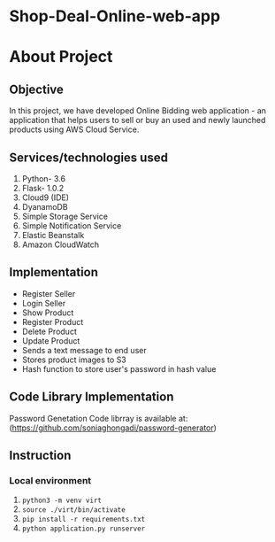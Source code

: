 # Shop-Deal-Online-web-app

# About Project

## Objective  
    
In this project, we have developed Online Bidding web application - an application that helps users to sell or buy an used and newly launched products using AWS Cloud Service.

## Services/technologies used 

1. Python- 3.6
2. Flask- 1.0.2
3. Cloud9 (IDE)
3. DyanamoDB
4. Simple Storage Service
5. Simple Notification Service
6. Elastic Beanstalk
7. Amazon CloudWatch

## Implementation 

* Register Seller 
* Login Seller
* Show Product
* Register Product
* Delete Product
* Update Product
* Sends a text message to end user 
* Stores product images to S3
* Hash function to store user's password in hash value 

## Code Library Implementation
Password Genetation 
Code librray is available at: (https://github.com/soniaghongadi/password-generator)

## Instruction
### Local environment
1. `python3 -m venv virt`
2. `source ./virt/bin/activate`
3. `pip install -r requirements.txt`
4. `python application.py runserver`
    
